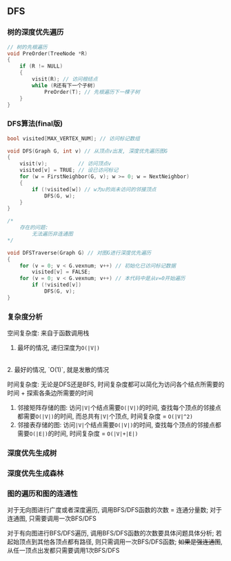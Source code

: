 ## DFS
### 树的深度优先遍历
```c
// 树的先根遍历
void PreOrder(TreeNode *R)
{
    if (R != NULL)
    {
        visit(R); // 访问根结点
        while (R还有下一个子树)
            PreOrder(T); // 先根遍历下一棵子树
    }
}
```
### DFS算法(final版)
```c
bool visited[MAX_VERTEX_NUM]; // 访问标记数组

void DFS(Graph G, int v) // 从顶点v出发, 深度优先遍历图G
{
    visit(v);          // 访问顶点v
    visited[v] = TRUE; // 设已访问标记
    for (w = FirstNeighbor(G, v); w >= 0; w = NextNeighbor)
    {
        if (!visited[w]) // w为u的尚未访问的邻接顶点
            DFS(G, w);
    }
}

/*
    存在的问题:
        无法遍历非连通图
*/

void DFSTraverse(Graph G) // 对图G进行深度优先遍历
{
    for (v = 0; v < G.vexnum; v++) // 初始化已访问标记数据
        visited[v] = FALSE;
    for (v = 0; v < G.vexnum; v++) // 本代码中是从v=0开始遍历
        if (!visited[v])
            DFS(G, v);
}
```
### 复杂度分析
空间复杂度: 来自于函数调用栈
<br>
1. 最坏的情况, 递归深度为`O(|V|)`
<br>
2. 最好的情况, `O(1)`, 就是发散的情况

时间复杂度: 无论是DFS还是BFS, 时间复杂度都可以简化为访问各个结点所需要的时间 + 探索各条边所需要的时间
<br>
1. 邻接矩阵存储的图: 访问`|V|`个结点需要`O(|V|)`的时间, 查找每个顶点的邻接点都需要`O(|V|)`的时间, 而总共有`|V|`个顶点, 时间复杂度 = `O(|V|^2)`
2. 邻接表存储的图: 访问`|V|`个结点需要`O(|V|)`的时间, 查找每个顶点的邻接点都需要`O(|E|)`的时间, 时间复杂度 = `O(|V|+|E|)`
### 深度优先生成树
### 深度优先生成森林
### 图的遍历和图的连通性
对于无向图进行广度或者深度遍历, 调用BFS/DFS函数的次数 = 连通分量数; 对于连通图, 只需要调用一次BFS/DFS

对于有向图进行BFS/DFS遍历, 调用BFS/DFS函数的次数要具体问题具体分析; 若起始顶点到其他各顶点都有路径, 则只需调用一次BFS/DFS函数; ~~如果是强连通图~~, 从任一顶点出发都只需要调用1次BFS/DFS